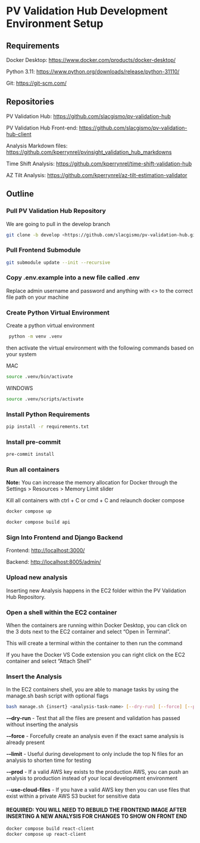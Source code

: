 # PV Validation Hub Development Environment Setup

## Requirements

Docker Desktop:
<https://www.docker.com/products/docker-desktop/>

Python 3.11: <https://www.python.org/downloads/release/python-31110/>

Git: <https://git-scm.com/>

## Repositories

PV Validation Hub: <https://github.com/slacgismo/pv-validation-hub>

PV Validation Hub Front-end: <https://github.com/slacgismo/pv-validation-hub-client>

Analysis Markdown files: <https://github.com/kperrynrel/pvinsight_validation_hub_markdowns>

Time Shift Analysis: <https://github.com/kperrynrel/time-shift-validation-hub>

AZ Tilt Analysis: <https://github.com/kperrynrel/az-tilt-estimation-validator>

## Outline

### Pull PV Validation Hub Repository

We are going to pull in the develop branch

```bash
git clone -b develop <https://github.com/slacgismo/pv-validation-hub.git>
```

### Pull Frontend Submodule

```bash
git submodule update --init --recursive
```

### Copy .env.example into a new file called .env

Replace admin username and password and anything with <> to the correct file path on your machine

### Create Python Virtual Environment

Create a python virtual environment

```bash
 python -m venv .venv
```

then activate the virtual environment with the following commands based on your system

MAC

```bash
source .venv/bin/activate
```

WINDOWS

```bash
source .venv/scripts/activate
```

### Install Python Requirements

```bash
pip install -r requirements.txt
```

### Install pre-commit

```bash
pre-commit install
```

### Run all containers

**Note:** You can increase the memory allocation for Docker through the Settings > Resources > Memory Limit slider

Kill all containers with ctrl + C or cmd + C and relaunch docker compose

```bash
docker compose up

docker compose build api
```

### Sign Into Frontend and Django Backend

Frontend: <http://localhost:3000/>

Backend: <http://localhost:8005/admin/>

### Upload new analysis

Inserting new Analysis happens in the EC2 folder within the PV Validation Hub Repository.

### Open a shell within the EC2 container

When the containers are running within Docker Desktop, you can click on the 3 dots next to the EC2 container and select “Open in Terminal”.

This will create a terminal within the container to then run the command

If you have the Docker VS Code extension you can right click on the EC2 container and select “Attach Shell”

### Insert the Analysis

In the EC2 containers shell, you are able to manage tasks by using the manage.sh bash script with optional flags

```bash
bash manage.sh {insert} <analysis-task-name> [--dry-run] [--force] [--prod] [--limit <number>] [--use-cloud-files]
```

**-–dry-run** - Test that all the files are present and validation has passed without inserting the analysis

**-–force** - Forcefully create an analysis even if the exact same analysis is already present

**-–limit** - Useful during development to only include the top N files for an analysis to shorten time for testing

**-–prod** - If a valid AWS key exists to the production AWS, you can push an analysis to production instead of your local development environment

**--use-cloud-files** - If you have a valid AWS key then you can use files that exist within a private AWS S3 bucket for sensitive data

#### REQUIRED: YOU WILL NEED TO REBUILD THE FRONTEND IMAGE AFTER INSERTING A NEW ANALYSIS FOR CHANGES TO SHOW ON FRONT END

```bash
docker compose build react-client
docker compose up react-client
```

